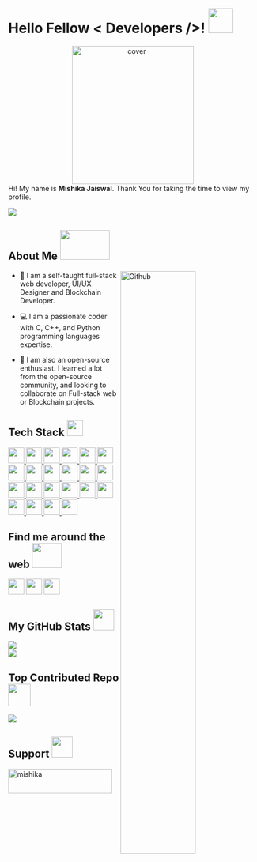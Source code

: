 <h1> Hello Fellow < Developers />! <img src = "https://raw.githubusercontent.com/rahulbanerjee26/githubProfileReadmeGenerator/main/gifs/wave.gif" width = 50px height='50px'> </h1>
<div align="center">
<img width="70%" height = "280px" src="https://media.giphy.com/media/aIJDrOomj81MQZz2uO/giphy.gif" alt="cover" />
</div>

<div size='20px'> Hi! My name is <b>Mishika Jaiswal</b>. Thank You for taking the time to view my profile.
</div>

<p align='center'>
  
[![](https://visitcount.itsvg.in/api?id=mishikaa&icon=0&color=1)](https://visitcount.itsvg.in)

</p>

<h2> About Me <img src = "https://media.giphy.com/media/2bvcIZuvnBkWxb68Bx/giphy.gif" width = 100px height='60px'></h2>

<img width="55%" align="right" alt="Github" src="https://raw.githubusercontent.com/rahulbanerjee26/githubProfileReadmeGenerator/47a1a7b035154ce002fffc42e803b6ca8acbc4f3/gifs/git-header.svg" />


- 🔭 I am a self-taught full-stack web developer, UI/UX Designer and Blockchain Developer.

- 💻 I am  a passionate coder with C, C++, and Python programming languages expertise.
  
- 🌱 I am also an open-source enthusiast.
I learned a lot from the open-source community, and looking to collaborate on Full-stack web or Blockchain projects.

<h2> Tech Stack <img src = "https://raw.githubusercontent.com/rahulbanerjee26/githubProfileReadmeGenerator/main/gifs/code.gif" width = 32px height=32px> </h2>
<a href= https://github.com/mishikaa?tab=repositories&q=&type=&language=python&sort= > <img width ='32px' height='32px' src ='https://raw.githubusercontent.com/rahulbanerjee26/githubAboutMeGenerator/main/icons/python.svg'> </a>
<a href= https://github.com/mishikaa?tab=repositories&q=&type=&language=c&sort= > <img width ='32px' height='32px' src ='https://raw.githubusercontent.com/rahulbanerjee26/githubAboutMeGenerator/main/icons/c.svg'> </a>
<a href= https://github.com/mishikaa?tab=repositories&q=&type=&language=cpp&sort= > <img width ='32px' height='32px' src ='https://raw.githubusercontent.com/rahulbanerjee26/githubAboutMeGenerator/main/icons/cpp.svg'> </a>
<a href= https://github.com/mishikaa?tab=repositories&q=&type=&language=html&sort= > <img width ='32px' height='32px' src ='https://raw.githubusercontent.com/rahulbanerjee26/githubAboutMeGenerator/main/icons/html.svg'> </a>
<a href= https://github.com/https://github.com/mishikaa?tab=repositories&q=&type=&language=css&sort= > <img width ='32px' height='32px' src ='https://raw.githubusercontent.com/rahulbanerjee26/githubAboutMeGenerator/main/icons/css.svg'> </a>
<a href= https://github.com/mishikaa?tab=repositories&q=&type=&language=javascript&sort= > <img width ='32px' height='32px' src ='https://raw.githubusercontent.com/rahulbanerjee26/githubAboutMeGenerator/main/icons/javascript.svg'> </a>
<a href= https://github.com/mishikaa?tab=repositories&q=&type=&language=mongodb&sort= > <img width ='32px' height='32px' src ='https://raw.githubusercontent.com/rahulbanerjee26/githubAboutMeGenerator/main/icons/mongodb.svg'> </a>
<a href= https://github.com/mishikaa?tab=repositories&q=&type=&language=postgresql&sort= > <img width ='32px' height='32px' src ='https://raw.githubusercontent.com/rahulbanerjee26/githubAboutMeGenerator/main/icons/postgresql.svg'> </a>
<a href= https://github.com/mishikaa?tab=repositories&q=&type=&language=nodejs&sort= > <img width ='32px' height='32px' src ='https://raw.githubusercontent.com/rahulbanerjee26/githubAboutMeGenerator/main/icons/nodejs.svg'> </a>
<a href= https://github.com/mishikaa?tab=repositories&q=&type=&language=socketio&sort= > <img width ='32px' height='32px' src ='https://cdn.icon-icons.com/icons2/2389/PNG/512/socket_io_logo_icon_144874.png'> </a>
<a href= https://github.com/mishikaa?tab=repositories&q=&type=&language=figma&sort= > <img width ='32px' height='32px' src ='https://raw.githubusercontent.com/rahulbanerjee26/githubAboutMeGenerator/main/icons/express.svg'> </a>
<a href= https://github.com/mishikaa?tab=repositories&q=&type=&language=tailwind&sort= > <img width ='32px' height='32px' src ='https://raw.githubusercontent.com/rahulbanerjee26/githubAboutMeGenerator/main/icons/tailwind.svg'> </a>
<a href= https://github.com/mishikaa?tab=repositories&q=&type=&language=postman&sort= > <img width ='32px' height='32px' src ='https://raw.githubusercontent.com/rahulbanerjee26/githubAboutMeGenerator/main/icons/postman.svg'> </a>
<a href= https://github.com/mishikaa?tab=repositories&q=&type=&language=reactjs&sort= > <img width ='32px' height='32px' src ='https://raw.githubusercontent.com/rahulbanerjee26/githubAboutMeGenerator/main/icons/reactjs.svg'> </a>
<a href= https://github.com/mishikaa?tab=repositories&q=&type=&language=redux&sort= > <img width ='32px' height='32px' src ='https://raw.githubusercontent.com/rahulbanerjee26/githubAboutMeGenerator/main/icons/redux.svg'> </a>
<a href= https://github.com/mishikaa?tab=repositories&q=&type=&language=nextjs&sort= > <img width ='32px' height='32px' src ='https://raw.githubusercontent.com/rahulbanerjee26/githubAboutMeGenerator/main/icons/nextjs.svg'> </a>
<a href= https://github.com/mishikaa?tab=repositories&q=&type=&language=threejs&sort= > <img width ='32px' height='32px' src ='https://uxwing.com/wp-content/themes/uxwing/download/brands-and-social-media/three-js-icon.svg'> </a>
<a href= https://github.com/mishikaa?tab=repositories&q=&type=&language=git&sort= > <img width ='32px' height='32px' src ='https://raw.githubusercontent.com/rahulbanerjee26/githubAboutMeGenerator/main/icons/git.svg'> </a>
<a href= https://github.com/mishikaa?tab=repositories&q=&type=&language=bootstrap&sort= > <img width ='32px' height='32px' src ='https://raw.githubusercontent.com/rahulbanerjee26/githubAboutMeGenerator/main/icons/bootstrap.svg'> </a>
<a href= https://github.com/mishikaa?tab=repositories&q=&type=&language=firebase&sort= > <img width ='32px' height='32px' src ='https://raw.githubusercontent.com/rahulbanerjee26/githubAboutMeGenerator/main/icons/firebase.svg'> </a>
<a href= https://github.com/mishikaa?tab=repositories&q=&type=&language=figma&sort= > <img width ='32px' height='32px' src ='https://raw.githubusercontent.com/rahulbanerjee26/githubAboutMeGenerator/main/icons/figma.svg'> </a>
<a href= https://github.com/mishikaa?tab=repositories&q=&type=&language=canva&sort= > <img width ='32px' height='32px' src ='https://uxwing.com/wp-content/themes/uxwing/download/brands-and-social-media/canva-icon.svg'> </a>

<h2> Find me around the web <img src='https://raw.githubusercontent.com/rahulbanerjee26/githubProfileReadmeGenerator/main/gifs/handShake.gif' width="60px" height=50px> </h2>
<a href = 'https://www.linkedin.com/in/mishika16/'> <img width = '32px' align= 'center' src="https://raw.githubusercontent.com/rahulbanerjee26/githubAboutMeGenerator/main/icons/linked-in-alt.svg"/></a> 
<a href = 'https://mishikajaiswal.netlify.app/'> <img width = '32px' align= 'center' src="https://raw.githubusercontent.com/rahulbanerjee26/githubAboutMeGenerator/main/icons/portfolio.png"/></a> 
<a href = 'https://github.com/mishikaa'> <img width = '32px' align= 'center' src="https://raw.githubusercontent.com/rahulbanerjee26/githubAboutMeGenerator/main/icons/github.svg"/></a> 


<h2> My GitHub Stats <img src='https://media.giphy.com/media/CwTvSiWflgCGKgz5eb/giphy.gif' width='42px' height=42px> </h2>

![](https://github-readme-stats.vercel.app/api?username=mishikaa&theme=highcontrast&hide_border=false&include_all_commits=true&count_private=false)<br/>
![](https://github-readme-streak-stats.herokuapp.com/?user=mishikaa&theme=highcontrast&hide_border=false)<br/>

<h2> Top Contributed Repo<img src='https://media.giphy.com/media/d8L5peYXGjUf0FWigR/giphy.gif' width='45px'> </h2>

![](https://github-contributor-stats.vercel.app/api?username=mishikaa&limit=5&theme=radical&combine_all_yearly_contributions=true)
<br/>

<h2> Support <img src='https://media.giphy.com/media/p9q8VwOEs8qfmDr7hK/giphy.gif' width='42px'> </h2>

<p><a href="https://www.buymeacoffee.com/mishika"> <img src="https://cdn.buymeacoffee.com/buttons/v2/default-yellow.png" height="50" width="210" alt="mishika" /></a></p><br><br>
